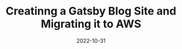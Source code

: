 ---
title: Creatinng a Gatsby Blog Site and Migrating it to AWS
date: "2022-10-31"
description: "How I deployed Gatsby through github and VS code locally, and migrated to AWS"
---